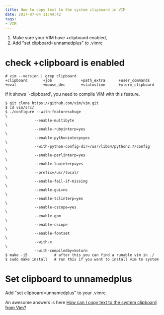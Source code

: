 ```yaml
---
title: How to copy text to the system clipboard in VIM
date: 2017-07-04 11:44:42
tags:
- VIM
---
```


1. Make sure your VIM have +clipboard enabled, 
1. Add "set clipboard=unnamedplus" to .vimrc

# check +clipboard is enabled

```
# vim --version | grep clipboard
+clipboard       +job             +path_extra      +user_commands
+eval            +mouse_dec       +statusline      +xterm_clipboard
```

If it shows '-clipboard', you need to compile VIM with this feature.

```
$ git clone https://github.com/vim/vim.git
$ cd vim/src/
$ ./configure --with-features=huge                                    \
             --enable-multibyte                                       \
             --enable-rubyinterp=yes                                  \
             --enable-pythoninterp=yes                                \
             --with-python-config-dir=/usr/lib64/python2.7/config     \
             --enable-perlinterp=yes                                  \
             --enable-luainterp=yes                                   \
             --prefix=/usr/local/                                     \
             --enable-fail-if-missing                                 \
             --enable-gui=no                                          \
             --enable-tclinterp=yes                                   \
             --enable-cscope=yes                                      \
             --enable-gpm                                             \
             --enable-cscope                                          \
             --enable-fontset                                         \
             --with-x                                                 \
             --with-compiledby=koturn
$ make -j5            # after this you can find a runable vim in ./
$ sudo make install   # run this if you want to install vim to system
```

# Set clipboard to unnamedplus
Add "set clipboard=unnamedplus" to your .vimrc.

An awesome answers is here [How can I copy text to the system clipboard from Vim?](https://vi.stackexchange.com/questions/84/how-can-i-copy-text-to-the-system-clipboard-from-vim)
